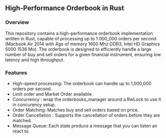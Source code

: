 ## High-Performance Orderbook in Rust


### Overview

This repository contains a high-performance orderbook implementation written in Rust, capable of processing up to 1 000_000 orders per second (Macbook  Air 2014 with 4go of memory 1600 Mhz DDR3, Intel HD Graphics 5000 1536 Mo).
The orderbook is designed to efficiently handle a large number of buy and sell orders for a given financial instrument, ensuring low latency and high throughput.


### Features
- High-speed processing: The orderbook can handle up to 1,000,000 orders per second.
- Limit order and Market Order available.
- Concurrency : wrap the orderbooks_manager around a RwLock to use it in concurency setup.
- Order Matching: Matches buy and sell orders based on price.
- Order Cancellation : Supports the cancellation of orders before they are matched.
- Message Queue: Each state produce a message that you can listen an react to.

